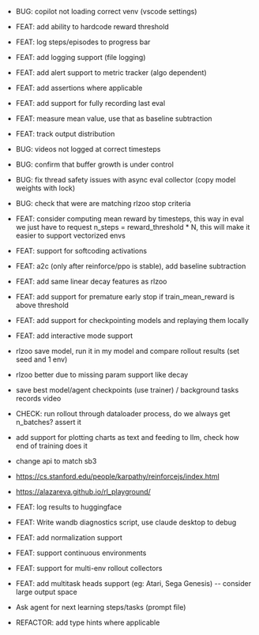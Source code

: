 - BUG: copilot not loading correct venv (vscode settings)
- FEAT: add ability to hardcode reward threshold

- FEAT: log steps/episodes to progress bar
- FEAT: add logging support (file logging)
- FEAT: add alert support to metric tracker (algo dependent)
- FEAT: add assertions where applicable
- FEAT: add support for fully recording last eval
- FEAT: measure mean value, use that as baseline subtraction
- FEAT: track output distribution
- BUG: videos not logged at correct timesteps
- BUG: confirm that buffer growth is under control
- BUG: fix thread safety issues with async eval collector (copy model weights with lock)
- BUG: check that were are matching rlzoo stop criteria
- FEAT: consider computing mean reward by timesteps, this way in eval we just have to request n_steps = reward_threshold * N, this will make it easier to support vectorized envs
- FEAT: support for softcoding activations
- FEAT: a2c (only after reinforce/ppo is stable), add baseline subtraction
- FEAT: add same linear decay features as rlzoo
- FEAT: add support for premature early stop if train_mean_reward is above threshold
- FEAT: add support for checkpointing models and replaying them locally
- FEAT: add interactive mode support
- rlzoo save model, run it in my model and compare rollout results (set seed and 1 env)
- rlzoo better due to missing param support like decay
- save best model/agent checkpoints (use trainer) / background tasks records video 
- CHECK: run rollout through dataloader process, do we always get n_batches? assert it 
- add support for plotting charts as text and feeding to llm, check how end of training does it
- change api to match sb3
- https://cs.stanford.edu/people/karpathy/reinforcejs/index.html
- https://alazareva.github.io/rl_playground/
- FEAT: log results to huggingface
- FEAT: Write wandb diagnostics script, use claude desktop to debug
- FEAT: add normalization support
- FEAT: support continuous environments
- FEAT: support for multi-env rollout collectors
- FEAT: add multitask heads support (eg: Atari, Sega Genesis) -- consider large output space
- Ask agent for next learning steps/tasks (prompt file)
- REFACTOR: add type hints where applicable